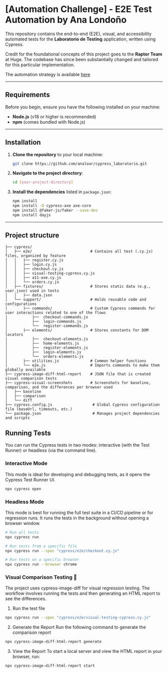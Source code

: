 # [Automation Challenge] - E2E Test Automation by Ana Londoño

This repository contains the end-to-end (E2E), visual, and accessibility automated tests for the **Laboratorio de Testing** application, written using Cypress.

Credit for the foundational concepts of this project goes to the **Raptor Team** at Huge. The codebase has since been substantially changed and tailored for this particular implementation.

The automation strategy is available [here](https://docs.google.com/document/d/1xpzE6id7MyBNJ2YTJzyqXZsoXabxQS7yQM85XbTY4R4/edit?tab=t.0#heading=h.5fs1wfkcds7l)

***

## Requirements

Before you begin, ensure you have the following installed on your machine:
* **Node.js** (v18 or higher is recommended)
* **npm** (comes bundled with Node.js)

***

## Installation

1.  **Clone the repository** to your local machine:
    ```bash
    git clone https://github.com/analoar/cypress_laboratorio.git
    ```

2.  **Navigate to the project directory**:
    ```bash
    cd [your-project-directory]
    ```

3.  **Install the dependencies** listed in `package.json`:
    ```bash
    npm install
    npm install -D cypress-axe axe-core
    npm install @faker-js/faker --save-dev
    npm install dayjs
    ```

***

## Project structure
```
├── cypress/
│   ├── e2e/                          # Contains all test (.cy.js) files, organized by feature
│   │   ├── register.cy.js
│   │   ├── login.cy.js
│   │   ├── checkout.cy.js
│   │   ├── visual-testing-cypress.cy.js
│   │   ├── a11-axe.cy.js
│   │   └── orders.cy.js
│   ├── fixtures/                     # Stores static data (e.g., user.json) used in tests
│   │   ├── data.json
│   └── support/                      # Holds reusable code and configurations
│       ├── commands/                 # Custom Cypress commands for user interactions related to one of the flows
│           ├──  checkout-commands.js
│           ├──  login-commands.js
│           └──  register-commands.js
│       ├── elements/                 # Stores constants for DOM locators
│           ├──  checkout-elements.js
│           ├──  home-elements.js
│           ├──  register-elements.js
│           ├──  login-elements.js
│           └──  orders-elements.js
│       ├── utilities.js              # Common helper functions
│       └── e2e.js                    # Imports commands to make them globally available
├── cypress-image-diff-html-report    # JSON file that is created visual comparison tests
├── cypress-visual-screenshots        # Screenshots for baseline, comparison, and the differences per browser used
│   ├── baseline               
│   ├── comparison
│   └── diff
├── cypress.config.js                  # Global Cypress configuration file (baseUrl, timeouts, etc.)
└── package.json                       # Manages project dependencies and scripts
```
## Running Tests

You can run the Cypress tests in two modes: interactive (with the Test Runner) or headless (via the command line).

### Interactive Mode

This mode is ideal for developing and debugging tests, as it opens the Cypress Test Runner UI.

```bash
npx cypress open
```

### Headless Mode

This mode is best for running the full test suite in a CI/CD pipeline or for regression runs. It runs the tests in the background without opening a browser window.
```bash
# Run all tests
npx cypress run

# Run tests from a specific file
npx cypress run --spec "cypress/e2e/checkout.cy.js"

# Run tests on a specific browser
npx cypress run --browser chrome
```

### Visual Comparison Testing 📸
The project uses cypress-image-diff for visual regression testing. The workflow involves running the tests and then generating an HTML report to see the differences.

1. Run the test file 
```bash
npx cypress run --spec "cypress/e2e/visual-testing-cypress.cy.js"
``` 

2. Generate the Report
Run the following command to generate the comparison report
```bash
npx cypress-image-diff-html-report generate
``` 

3. View the Report
To start a local server and view the HTML report in your browser, run:
```bash
npx cypress-image-diff-html-report start
````

